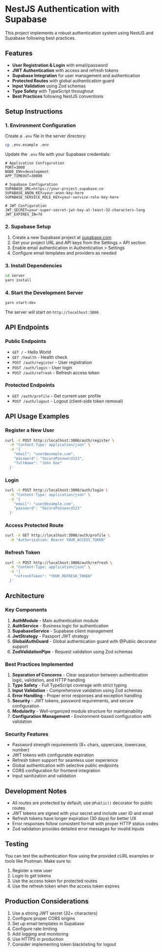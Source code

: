 # NestJS Authentication with Supabase

This project implements a robust authentication system using NestJS and Supabase following best practices.

## Features

- **User Registration & Login** with email/password
- **JWT Authentication** with access and refresh tokens
- **Supabase Integration** for user management and authentication
- **Protected Routes** with global authentication guard
- **Input Validation** using Zod schemas
- **Type Safety** with TypeScript throughout
- **Best Practices** following NestJS conventions

## Setup Instructions

### 1. Environment Configuration

Create a `.env` file in the server directory:

```bash
cp .env.example .env
```

Update the `.env` file with your Supabase credentials:

```env
# Application Configuration
PORT=3000
NODE_ENV=development
APP_TIMEOUT=30000

# Supabase Configuration
SUPABASE_URL=https://your-project.supabase.co
SUPABASE_ANON_KEY=your-anon-key-here
SUPABASE_SERVICE_ROLE_KEY=your-service-role-key-here

# JWT Configuration
JWT_SECRET=your-super-secret-jwt-key-at-least-32-characters-long
JWT_EXPIRES_IN=7d
```

### 2. Supabase Setup

1. Create a new Supabase project at [supabase.com](https://supabase.com)
2. Get your project URL and API keys from the Settings > API section
3. Enable email authentication in Authentication > Settings
4. Configure email templates and providers as needed

### 3. Install Dependencies

```bash
cd server
yarn install
```

### 4. Start the Development Server

```bash
yarn start:dev
```

The server will start on `http://localhost:3000`.

## API Endpoints

### Public Endpoints

- `GET /` - Hello World
- `GET /health` - Health check
- `POST /auth/register` - User registration
- `POST /auth/login` - User login
- `POST /auth/refresh` - Refresh access token

### Protected Endpoints

- `GET /auth/profile` - Get current user profile
- `POST /auth/logout` - Logout (client-side token removal)

## API Usage Examples

### Register a New User

```bash
curl -X POST http://localhost:3000/auth/register \
  -H "Content-Type: application/json" \
  -d '{
    "email": "user@example.com",
    "password": "SecurePassword123",
    "fullName": "John Doe"
  }'
```

### Login

```bash
curl -X POST http://localhost:3000/auth/login \
  -H "Content-Type: application/json" \
  -d '{
    "email": "user@example.com",
    "password": "SecurePassword123"
  }'
```

### Access Protected Route

```bash
curl -X GET http://localhost:3000/auth/profile \
  -H "Authorization: Bearer YOUR_ACCESS_TOKEN"
```

### Refresh Token

```bash
curl -X POST http://localhost:3000/auth/refresh \
  -H "Content-Type: application/json" \
  -d '{
    "refreshToken": "YOUR_REFRESH_TOKEN"
  }'
```

## Architecture

### Key Components

1. **AuthModule** - Main authentication module
2. **AuthService** - Business logic for authentication
3. **SupabaseService** - Supabase client management
4. **JwtStrategy** - Passport JWT strategy
5. **GlobalAuthGuard** - Global authentication guard with @Public decorator support
6. **ZodValidationPipe** - Request validation using Zod schemas

### Best Practices Implemented

1. **Separation of Concerns** - Clear separation between authentication logic, validation, and HTTP handling
2. **Type Safety** - Full TypeScript coverage with strict typing
3. **Input Validation** - Comprehensive validation using Zod schemas
4. **Error Handling** - Proper error responses and exception handling
5. **Security** - JWT tokens, password requirements, and secure configuration
6. **Modularity** - Well-organized module structure for maintainability
7. **Configuration Management** - Environment-based configuration with validation

### Security Features

- Password strength requirements (8+ chars, uppercase, lowercase, number)
- JWT tokens with configurable expiration
- Refresh token support for seamless user experience
- Global authentication with selective public endpoints
- CORS configuration for frontend integration
- Input sanitization and validation

## Development Notes

- All routes are protected by default; use `@Public()` decorator for public routes
- JWT tokens are signed with your secret and include user ID and email
- Refresh tokens have longer expiration (30 days) for better UX
- Error responses follow consistent format with proper HTTP status codes
- Zod validation provides detailed error messages for invalid inputs

## Testing

You can test the authentication flow using the provided cURL examples or tools like Postman. Make sure to:

1. Register a new user
2. Login to get tokens
3. Use the access token for protected routes
4. Use the refresh token when the access token expires

## Production Considerations

1. Use a strong JWT secret (32+ characters)
2. Configure proper CORS origins
3. Set up email templates in Supabase
4. Configure rate limiting
5. Add logging and monitoring
6. Use HTTPS in production
7. Consider implementing token blacklisting for logout
